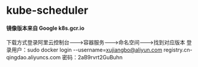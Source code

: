 # kube-scheduler
#### 镜像版本来自 Google k8s.gcr.io 
下载方式登录阿里云控制台--->容器服务--->命名空间--->找到对应版本
登录用户：sudo docker login --username=xujiangbo@aliyun.com registry.cn-qingdao.aliyuncs.com
密码：2aB9rvrt2GuBuhn
